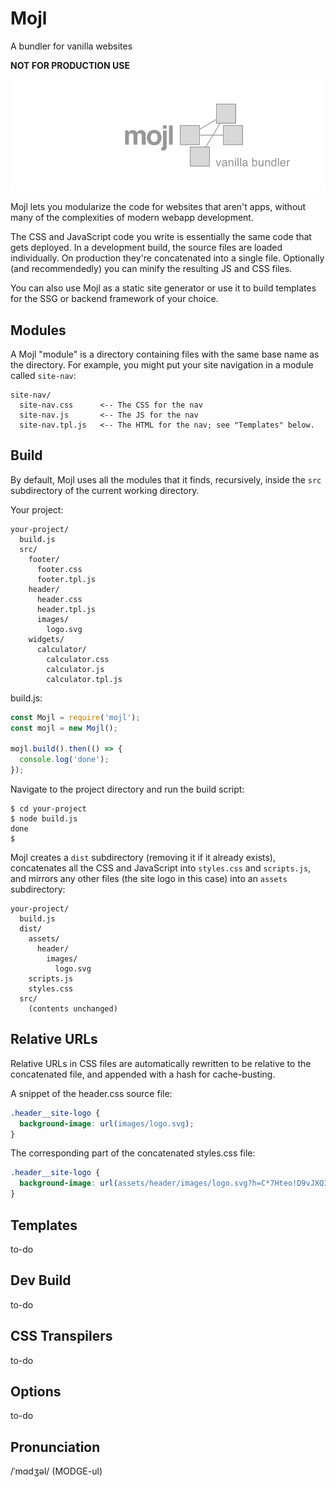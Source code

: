 # Mojl
A bundler for vanilla websites

**NOT FOR PRODUCTION USE**

![The Mojl logo in landscape format](docs/mojl-logo-landscape.svg)

Mojl lets you modularize the code for websites that aren't apps, without many of the complexities of modern webapp development.

The CSS and JavaScript code you write is essentially the same code that gets deployed. In a development build, the source files are loaded individually. On production they're concatenated into a single file. Optionally (and recommendedly) you can minify the resulting JS and CSS files.

You can also use Mojl as a static site generator or use it to build templates for the SSG or backend framework of your choice.


## Modules

A Mojl "module" is a directory containing files with the same base name as the directory. For example, you might put your site navigation in a module called `site-nav`: 

```
site-nav/
  site-nav.css      <-- The CSS for the nav
  site-nav.js       <-- The JS for the nav
  site-nav.tpl.js   <-- The HTML for the nav; see "Templates" below.
```


## Build

By default, Mojl uses all the modules that it finds, recursively, inside the `src` subdirectory of the current working directory.

Your project:
```
your-project/
  build.js
  src/
    footer/
      footer.css
      footer.tpl.js
    header/
      header.css
      header.tpl.js
      images/
        logo.svg
    widgets/
      calculator/
        calculator.css
        calculator.js
        calculator.tpl.js
```

build.js:
```javascript
const Mojl = require('mojl');
const mojl = new Mojl();

mojl.build().then(() => {
  console.log('done');
});
```

Navigate to the project directory and run the build script:
```console
$ cd your-project
$ node build.js
done
$
```

Mojl creates a `dist` subdirectory (removing it if it already exists), concatenates all the CSS and JavaScript into `styles.css` and `scripts.js`, and mirrors any other files (the site logo in this case) into an `assets` subdirectory:

```
your-project/
  build.js
  dist/
    assets/
      header/
        images/
          logo.svg
    scripts.js
    styles.css
  src/
    (contents unchanged)
```


## Relative URLs

Relative URLs in CSS files are automatically rewritten to be relative to the concatenated file, and appended with a hash for cache-busting.

A snippet of the header.css source file:
```css
.header__site-logo {
  background-image: url(images/logo.svg);
}
```

The corresponding part of the concatenated styles.css file:
```css
.header__site-logo {
  background-image: url(assets/header/images/logo.svg?h=C*7Hteo!D9vJXQ3UfzxbwnXaijM~);
}
```

## Templates

to-do


## Dev Build

to-do


## CSS Transpilers

to-do


## Options

to-do


## Pronunciation

/ˈmɑdʒəl/ (MODGE-ul)
